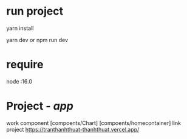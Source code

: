 # run project 

 yarn install 

 yarn dev  or npm run dev 

 # require 
 node :16.0

 # Project - *app*
work component
[compoents/Chart]
[compoents/homecontainer]
link project https://tranthanhthuat-thanhthuat.vercel.app/
